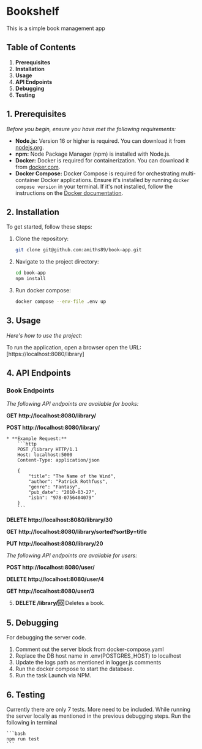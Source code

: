 # Bookshelf

This is a simple book management app

## Table of Contents

1.  **Prerequisites**
2.  **Installation**
3.  **Usage**
4.  **API Endpoints**
5.  **Debugging**
6.  **Testing**

## 1. Prerequisites

*Before you begin, ensure you have met the following requirements:*

* **Node.js:** Version 16 or higher is required. You can download it from [nodejs.org](https://nodejs.org/).
* **npm:** Node Package Manager (npm) is installed with Node.js.
* **Docker:** Docker is required for containerization. You can download it from [docker.com](https://www.docker.com/get-started).
* **Docker Compose:** Docker Compose is required for orchestrating multi-container Docker applications. Ensure it's installed by running `docker compose version` in your terminal. If it's not installed, follow the instructions on the [Docker documentation](https://docs.docker.com/compose/install/linux/).

## 2. Installation

To get started, follow these steps:

1.  Clone the repository:

    ```bash
    git clone git@github.com:amiths89/book-app.git
    ```

2.  Navigate to the project directory:

    ```bash
    cd book-app
    npm install
    ```

3.  Run docker compose:

    ```bash
    docker compose --env-file .env up
    ```

## 3. Usage

*Here's how to use the project:*

To run the application, open a browser open the URL: [https://localhost:8080/library]

## 4. API Endpoints

### Book Endpoints

*The following API endpoints are available for books:*

**GET http://localhost:8080/library/**

**POST http://localhost:8080/library/**

    * **Example Request:**
        ```http
        POST /library HTTP/1.1
        Host: localhost:5000
        Content-Type: application/json

        {
            "title": "The Name of the Wind",
            "author": "Patrick Rothfuss",
            "genre": "Fantasy",
            "pub_date": "2010-03-27",
            "isbn": "978-0756404079"
        }
        ```

**DELETE http://localhost:8080/library/30**

**GET http://localhost:8080/library/sorted?sortBy=title**

**PUT http://localhost:8080/library/20**

*The following API endpoints are available for users:*

**POST http://localhost:8080/user/**

**DELETE http://localhost:8080/user/4**

**GET http://localhost:8080/user/3**

5.  **DELETE /library/:id:** Deletes a book.

## 5. Debugging

For debugging the server code.

1. Comment out the server block from docker-compose.yaml
2. Replace the DB host name in .env(POSTGRES_HOST) to localhost
3. Update the logs path as mentioned in logger.js comments
4. Run the docker compose to start the database.
5. Run the task Launch via NPM.

## 6. Testing

Currently there are only 7 tests. More need to be included. While running the server locally as mentioned in the previous debugging steps. Run the following in terminal

    ```bash
    npm run test
    ```

